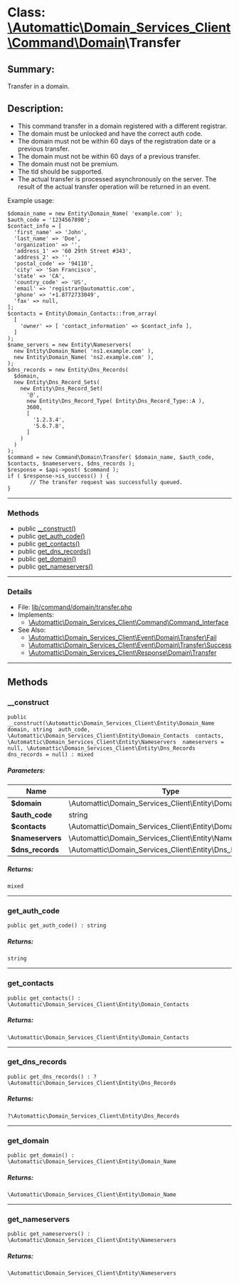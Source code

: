 # Class: [\Automattic](../namespaces/automattic.md)[\Domain_Services_Client](../namespaces/automattic-domain-services-client.md)[\Command](../namespaces/automattic-domain-services-client-command.md)[\Domain](../namespaces/automattic-domain-services-client-command-domain.md)\Transfer

## Summary:

Transfer in a domain.

## Description:

- This command transfer in a domain registered with a different registrar.
- The domain must be unlocked and have the correct auth code.
- The domain must not be within 60 days of the registration date or a previous transfer.
- The domain must not be within 60 days of a previous transfer.
- The domain must not be premium.
- The tld should be supported.
- The actual transfer is processed asynchronously on the server. The result of the actual transfer operation will be
  returned in an event.

Example usage:
```
$domain_name = new Entity\Domain_Name( 'example.com' );
$auth_code = '1234567890';
$contact_info = [
  'first_name' => 'John',
  'last_name' => 'Doe',
  'organization' => '',
  'address_1' => '60 29th Street #343',
  'address_2' => '',
  'postal_code' => '94110',
  'city' => 'San Francisco',
  'state' => 'CA',
  'country_code' => 'US',
  'email' => 'registrar@automattic.com',
  'phone' => '+1.8772733049',
  'fax' => null,
];
$contacts = Entity\Domain_Contacts::from_array(
  [
    'owner' => [ 'contact_information' => $contact_info ],
  ]
);
$name_servers = new Entity\Nameservers(
  new Entity\Domain_Name( 'ns1.example.com' ),
  new Entity\Domain_Name( 'ns2.example.com' ),
);
$dns_records = new Entity\Dns_Records(
  $domain,
  new Entity\Dns_Record_Sets(
    new Entity\Dns_Record_Set(
      '@',
      new Entity\Dns_Record_Type( Entity\Dns_Record_Type::A ),
      3600,
      [
        '1.2.3.4',
        '5.6.7.8',
      ]
    )
  )
);
$command = new Command\Domain\Transfer( $domain_name, $auth_code, $contacts, $nameservers, $dns_records );
$response = $api->post( $command );
if ( $response->is_success() ) {
       // The transfer request was successfully queued.
}
```


---

### Methods

* public [__construct()](#method___construct)
* public [get_auth_code()](#method_get_auth_code)
* public [get_contacts()](#method_get_contacts)
* public [get_dns_records()](#method_get_dns_records)
* public [get_domain()](#method_get_domain)
* public [get_nameservers()](#method_get_nameservers)

---

### Details

* File: [lib/command/domain/transfer.php](../../lib/command/domain/transfer.php)
* Implements:
  * [\Automattic\Domain_Services_Client\Command\Command_Interface](../classes/Automattic-Domain-Services-Client-Command-Command-Interface.md)
* See Also:
  * [\Automattic\Domain_Services_Client\Event\Domain\Transfer\Fail](../classes/Automattic-Domain-Services-Client-Event-Domain-Transfer-Fail.md)
  * [\Automattic\Domain_Services_Client\Event\Domain\Transfer\Success](../classes/Automattic-Domain-Services-Client-Event-Domain-Transfer-Success.md)
  * [\Automattic\Domain_Services_Client\Response\Domain\Transfer](../classes/Automattic-Domain-Services-Client-Response-Domain-Transfer.md)

---

## Methods

<a id="method___construct"></a>
### __construct

```
public __construct(\Automattic\Domain_Services_Client\Entity\Domain_Name  domain, string  auth_code, \Automattic\Domain_Services_Client\Entity\Domain_Contacts  contacts, \Automattic\Domain_Services_Client\Entity\Nameservers  nameservers = null, \Automattic\Domain_Services_Client\Entity\Dns_Records  dns_records = null) : mixed
```

##### Parameters:

| Name | Type | Default |
|------|------|---------|
| **$domain** | \Automattic\Domain_Services_Client\Entity\Domain_Name |  |
| **$auth_code** | string |  |
| **$contacts** | \Automattic\Domain_Services_Client\Entity\Domain_Contacts |  |
| **$nameservers** | \Automattic\Domain_Services_Client\Entity\Nameservers | null |
| **$dns_records** | \Automattic\Domain_Services_Client\Entity\Dns_Records | null |

##### Returns:

```
mixed
```

---

<a id="method_get_auth_code"></a>
### get_auth_code

```
public get_auth_code() : string
```

##### Returns:

```
string
```

---

<a id="method_get_contacts"></a>
### get_contacts

```
public get_contacts() : \Automattic\Domain_Services_Client\Entity\Domain_Contacts
```

##### Returns:

```
\Automattic\Domain_Services_Client\Entity\Domain_Contacts
```

---

<a id="method_get_dns_records"></a>
### get_dns_records

```
public get_dns_records() : ?\Automattic\Domain_Services_Client\Entity\Dns_Records
```

##### Returns:

```
?\Automattic\Domain_Services_Client\Entity\Dns_Records
```

---

<a id="method_get_domain"></a>
### get_domain

```
public get_domain() : \Automattic\Domain_Services_Client\Entity\Domain_Name
```

##### Returns:

```
\Automattic\Domain_Services_Client\Entity\Domain_Name
```

---

<a id="method_get_nameservers"></a>
### get_nameservers

```
public get_nameservers() : \Automattic\Domain_Services_Client\Entity\Nameservers
```

##### Returns:

```
\Automattic\Domain_Services_Client\Entity\Nameservers
```
